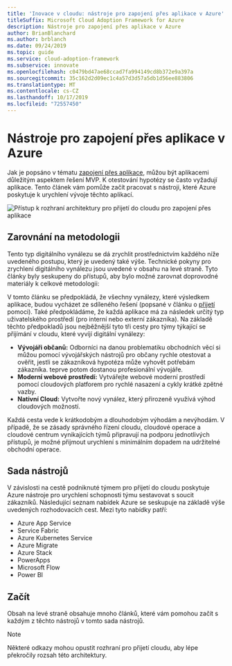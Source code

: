```yaml
---
title: 'Inovace v cloudu: nástroje pro zapojení přes aplikace v Azure'
titleSuffix: Microsoft Cloud Adoption Framework for Azure
description: Nástroje pro zapojení přes aplikace v Azure
author: BrianBlanchard
ms.author: brblanch
ms.date: 09/24/2019
ms.topic: guide
ms.service: cloud-adoption-framework
ms.subservice: innovate
ms.openlocfilehash: c0479bd47ae68ccad7fa994149cd8b372e9a397a
ms.sourcegitcommit: 35c162d2d09ec1c4a57d3d57a5db1d56ee883806
ms.translationtype: MT
ms.contentlocale: cs-CZ
ms.lasthandoff: 10/17/2019
ms.locfileid: "72557450"
---
```

# <a name="tools-to-engage-via-apps-in-azure"></a>Nástroje pro zapojení přes aplikace v Azure

Jak je popsáno v tématu [zapojení přes aplikace](../considerations/apps.md), můžou být aplikacemi důležitým aspektem řešení MVP. K otestování hypotézy se často vyžadují aplikace. Tento článek vám pomůže začít pracovat s nástroji, které Azure poskytuje k urychlení vývoje těchto aplikací.

![Přístup k rozhraní architektury pro přijetí do cloudu pro zapojení přes aplikace](../../_images/innovate/engage-via-apps.png)

## <a name="alignment-to-the-methodology"></a>Zarovnání na metodologii

Tento typ digitálního vynálezu se dá zrychlit prostřednictvím každého níže uvedeného postupu, který je uvedený také výše. Technické pokyny pro zrychlení digitálního vynálezu jsou uvedené v obsahu na levé straně. Tyto články byly seskupeny do přístupů, aby bylo možné zarovnat doprovodné materiály k celkové metodologii:

V tomto článku se předpokládá, že všechny vynálezy, které výsledkem aplikace, budou vycházet ze sdíleného řešení (popsané v článku o [přijetí](./ci-cd.md) pomoci). Také předpokládáme, že každá aplikace má za následek určitý typ uživatelského prostředí (pro interní nebo externí zákazníka). Na základě těchto předpokladů jsou nejběžnější tyto tři cesty pro týmy týkající se přijímání v cloudu, které vyvíjí digitální vynálezy:

- **Vývojáři občanů:** Odborníci na danou problematiku obchodních věcí si můžou pomocí vývojářských nástrojů pro občany rychle otestovat a ověřit, jestli se zákazníková hypotéza může vyhovět potřebám zákazníka. teprve potom dostanou profesionální vývojáře.
- **Moderní webové prostředí:** Vytvářejte webové moderní prostředí pomocí cloudových platforem pro rychlé nasazení a cykly krátké zpětné vazby.
- **Nativní Cloud:** Vytvořte nový vynález, který přirozeně využívá výhod cloudových možností.

Každá cesta vede k krátkodobým a dlouhodobým výhodám a nevýhodám. V případě, že se zásady správného řízení cloudu, cloudové operace a cloudové centrum vynikajících týmů připravují na podporu jednotlivých přístupů, je možné přijmout urychlení s minimálním dopadem na udržitelné obchodní operace.

## <a name="toolchain"></a>Sada nástrojů

V závislosti na cestě podniknuté týmem pro přijetí do cloudu poskytuje Azure nástroje pro urychlení schopnosti týmu sestavovat s soucit zákazníků. Následující seznam nabídek Azure se seskupuje na základě výše uvedených rozhodovacích cest. Mezi tyto nabídky patří:

- Azure App Service
- Service Fabric
- Azure Kubernetes Service
- Azure Migrate
- Azure Stack
- PowerApps
- Microsoft Flow
- Power BI

## <a name="get-started"></a>Začít

Obsah na levé straně obsahuje mnoho článků, které vám pomohou začít s každým z těchto nástrojů v tomto sada nástrojů.

> [!NOTE]
> Některé odkazy mohou opustit rozhraní pro přijetí cloudu, aby lépe překročily rozsah této architektury.
